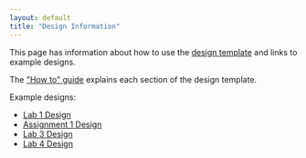 ```yaml
---
layout: default
title: "Design Information"
---
```


This page has information about how to use the [design template](../design-template.pdf) and links to example designs.

The ["How to" guide](design-howto.pdf) explains each section of the design template.

Example designs:

* [Lab 1 Design](lab01-design.pdf)
* [Assignment 1 Design](assign1-design.pdf)
* [Lab 3 Design](lab03-design.pdf)
* [Lab 4 Design](lab04-design.pdf)
